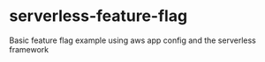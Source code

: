 # serverless-feature-flag
Basic feature flag example using aws app config and the serverless framework
